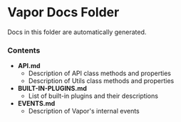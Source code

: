# Vapor Docs Folder

Docs in this folder are automatically generated.

### Contents

* __API.md__
  * Description of API class methods and properties
  * Description of Utils class methods and properties
* __BUILT-IN-PLUGINS.md__
  * List of built-in plugins and their descriptions
* __EVENTS.md__
  * Description of Vapor's internal events
